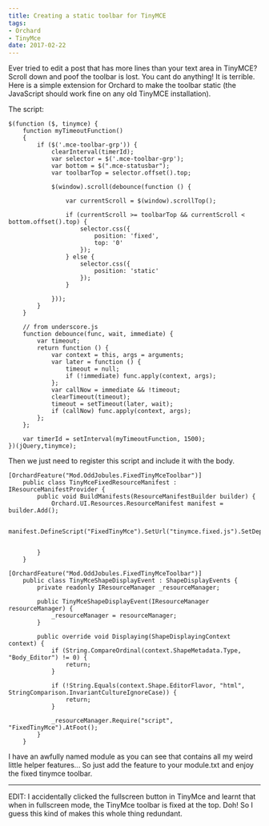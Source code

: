 ```yaml
---
title: Creating a static toolbar for TinyMCE
tags:
- Orchard
- TinyMce
date: 2017-02-22
---
```

Ever tried to edit a post that has more lines than your text area in TinyMCE? Scroll down and poof the toolbar is lost. You cant do anything! It is terrible. Here is a simple extension for Orchard to make the toolbar static (the JavaScript should work fine on any old TinyMCE installation).

The script:

    $(function ($, tinymce) {
        function myTimeoutFunction()
        {
            if ($('.mce-toolbar-grp')) {
                clearInterval(timerId);
                var selector = $('.mce-toolbar-grp');
                var bottom = $(".mce-statusbar");
                var toolbarTop = selector.offset().top;       
    
                $(window).scroll(debounce(function () {                  
    
                    var currentScroll = $(window).scrollTop(); 
    
                    if (currentScroll >= toolbarTop && currentScroll < bottom.offset().top) {           
                        selector.css({                      
                            position: 'fixed',
                            top: '0'
                        });
                    } else {                                   
                        selector.css({ 
                            position: 'static'
                        });
                    }
    
                }));
            }
        }
    
        // from underscore.js
        function debounce(func, wait, immediate) {
            var timeout;
            return function () {
                var context = this, args = arguments;
                var later = function () {
                    timeout = null;
                    if (!immediate) func.apply(context, args);
                };
                var callNow = immediate && !timeout;
                clearTimeout(timeout);
                timeout = setTimeout(later, wait);
                if (callNow) func.apply(context, args);
            };
        };
    
        var timerId = setInterval(myTimeoutFunction, 1500);    
    })(jQuery,tinymce);

Then we just need to register this script and include it with the body. 

    [OrchardFeature("Mod.OddJobules.FixedTinyMceToolbar")]
        public class TinyMceFixedResourceManifest : IResourceManifestProvider {
            public void BuildManifests(ResourceManifestBuilder builder) {
                Orchard.UI.Resources.ResourceManifest manifest = builder.Add();
    
                manifest.DefineScript("FixedTinyMce").SetUrl("tinymce.fixed.js").SetDependencies("OrchardTinyMce");
    
                
            }
        }

    [OrchardFeature("Mod.OddJobules.FixedTinyMceToolbar")]
        public class TinyMceShapeDisplayEvent : ShapeDisplayEvents {
            private readonly IResourceManager _resourceManager;
    
            public TinyMceShapeDisplayEvent(IResourceManager resourceManager) {
                _resourceManager = resourceManager;
            }
    
            public override void Displaying(ShapeDisplayingContext context) {
                if (String.CompareOrdinal(context.ShapeMetadata.Type, "Body_Editor") != 0) {
                    return;
                }
    
                if (!String.Equals(context.Shape.EditorFlavor, "html", StringComparison.InvariantCultureIgnoreCase)) {
                    return;
                }
                
                _resourceManager.Require("script", "FixedTinyMce").AtFoot();
            }
        }

I have an awfully named module as you can see that contains all my weird little helper features... So just add the feature to your module.txt and enjoy the fixed tinymce toolbar. 


----------

EDIT: I accidentally clicked the fullscreen button in TinyMce and learnt that when in fullscreen mode, the TinyMce toolbar is fixed at the top. Doh! So I guess this kind of makes this whole thing redundant.